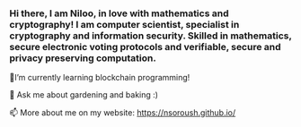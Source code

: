 ### Hi there, I am Niloo, in love with mathematics and cryptography! I am computer scientist, specialist in cryptography and information security. Skilled in mathematics, secure electronic voting protocols and verifiable, secure and privacy preserving computation.                                                

🌱I’m currently learning blockchain programming!

💬 Ask me about gardening and baking :)

📫 More about me on my website: https://nsoroush.github.io/




<!--
**nsoroush/nsoroush** is a ✨ _special_ ✨ repository because its `README.md` (this file) appears on your GitHub profile.

Here are some ideas to get you started:

- 🔭 I’m currently working on ...
- 🌱 I’m currently learning ...
- 👯 I’m looking to collaborate on ...
- 🤔 I’m looking for help with ...
- 💬 Ask me about ...
- 📫 How to reach me: ...
- 😄 Pronouns: ...
- ⚡ Fun fact: ...
-->
